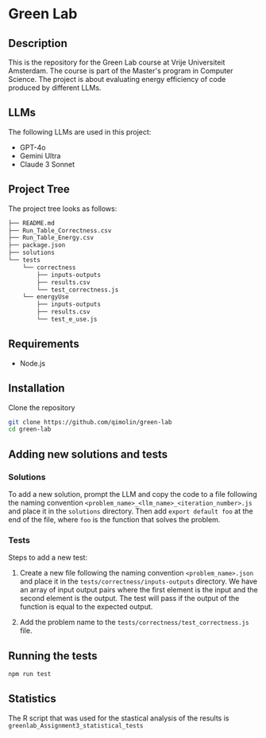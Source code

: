 # Green Lab

## Description

This is the repository for the Green Lab course at Vrije Universiteit Amsterdam. The course is part of the Master's program in Computer Science. The project is about evaluating energy efficiency of code produced by different LLMs.

## LLMs

The following LLMs are used in this project:

- GPT-4o
- Gemini Ultra
- Claude 3 Sonnet

## Project Tree

The project tree looks as follows:

```bash
├── README.md
├── Run_Table_Correctness.csv
├── Run_Table_Energy.csv
├── package.json
├── solutions
└── tests
    └── correctness
        ├── inputs-outputs
        ├── results.csv
        └── test_correctness.js
    └── energyUse
        ├── inputs-outputs
        ├── results.csv
        └── test_e_use.js
```

## Requirements

- Node.js

## Installation

Clone the repository

```bash
git clone https://github.com/qimolin/green-lab
cd green-lab
```

## Adding new solutions and tests

### Solutions

To add a new solution, prompt the LLM and copy the code to a file following the naming convention `<problem_name>_<llm_name>_<iteration_number>.js` and place it in the `solutions` directory. Then add `export default foo` at the end of the file, where `foo` is the function that solves the problem.

### Tests

Steps to add a new test:

1. Create a new file following the naming convention `<problem_name>.json` and place it in the `tests/correctness/inputs-outputs` directory. We have an array of input output pairs where the first element is the input and the second element is the output. The test will pass if the output of the function is equal to the expected output.

2. Add the problem name to the `tests/correctness/test_correctness.js` file.

## Running the tests

```bash
npm run test
```

## Statistics
The R script that was used for the stastical analysis of the results is `greenlab_Assignment3_statistical_tests`
